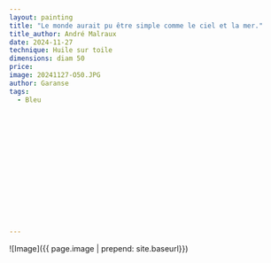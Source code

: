 ```yaml
---
layout: painting
title: "Le monde aurait pu être simple comme le ciel et la mer."
title_author: André Malraux 			                                                  
date: 2024-11-27
technique: Huile sur toile 
dimensions: diam 50
price: 
image: 20241127-O50.JPG 
author: Garanse
tags:
  - Bleu
  
  
  
  
  
  
  
  
  
  
  
  
  
  
  
---
```

![Image]({{ page.image | prepend: site.baseurl}})

